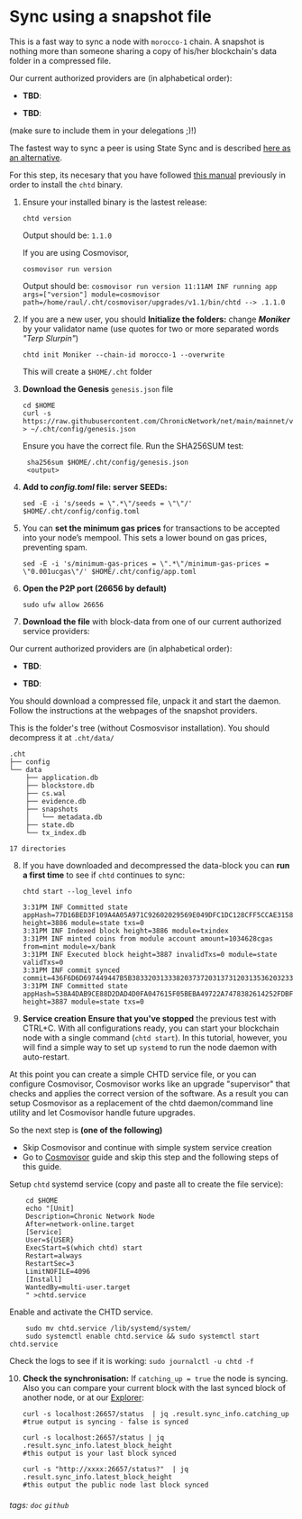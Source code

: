 # Sync using a snapshot file
This is a fast way to sync a node with `morocco-1` chain.
A snapshot is nothing more than someone sharing a copy of his/her blockchain's data folder in a compressed file.

Our current authorized providers are (in alphabetical order): 

* **TBD**:

* **TBD**:


(make sure to include them in your delegations ;)!)

The fastest way to sync a peer is using State Sync and is described [here as an alternative]().


For this step, its necesary that you have followed [this manual]() previously in order to install the `chtd` binary.

1. Ensure your installed binary is the lastest release:
    ```
    chtd version
    ```
    Output should be: `1.1.0`

    If you are using Cosmovisor, 
     ```
    cosmovisor run version
    ```
    Output should be: 
        ```
        cosmovisor run version
        11:11AM INF running app args=["version"] module=cosmovisor path=/home/raul/.cht/cosmovisor/upgrades/v1.1/bin/chtd
        --> .1.1.0
        ```
2. If you are a new user, you should  **Initialize the folders:** change **_Moniker_** by your validator name (use quotes for two or more separated words *"Terp Slurpin"*)
    ```
    chtd init Moniker --chain-id morocco-1 --overwrite
    ```
    This will create a `$HOME/.cht` folder
3. **Download the Genesis** `genesis.json` file
    ```
    cd $HOME
    curl -s https://raw.githubusercontent.com/ChronicNetwork/net/main/mainnet/v1.1/genesis.json > ~/.cht/config/genesis.json
    ```
   Ensure you have the correct file. Run the SHA256SUM test:
    ```
     sha256sum $HOME/.cht/config/genesis.json
     <output> 
    ```
4. **Add to _config.toml_ file: server SEEDs:**

    ```
    sed -E -i 's/seeds = \".*\"/seeds = \"\"/' $HOME/.cht/config/config.toml
    ```
5. You can **set the minimum gas prices** for transactions to be accepted into your node’s mempool. This sets a lower bound on gas prices, preventing spam.
    ``` 
    sed -E -i 's/minimum-gas-prices = \".*\"/minimum-gas-prices = \"0.001ucgas\"/' $HOME/.cht/config/app.toml
    ```

6. **Open the P2P port (26656 by default)**
    ```
    sudo ufw allow 26656
    ```
7. **Download the file** with block-data from one of our current authorized service providers:

Our current authorized providers are (in alphabetical order): 

* **TBD**:

* **TBD**:



You should download a compressed file, unpack it and start the daemon.
Follow the instructions at the webpages of the snapshot providers.

This is the folder's tree (without Cosmosvisor installation). You should decompress it at `.cht/data/` 
```
.cht
├── config
└── data
    ├── application.db
    ├── blockstore.db
    ├── cs.wal
    ├── evidence.db
    ├── snapshots
    │   └── metadata.db
    ├── state.db
    └── tx_index.db

17 directories
```


8. If you have downloaded and decompressed the data-block you can **run a first time** to see if `chtd` continues to sync:

    `chtd start --log_level info`
    ```
    3:31PM INF Committed state appHash=77D16BED3F109A4A05A971C92602029569E049DFC1DC128CFF5CCAE3158F4B1B height=3886 module=state txs=0
    3:31PM INF Indexed block height=3886 module=txindex
    3:31PM INF minted coins from module account amount=1034628cgas from=mint module=x/bank
    3:31PM INF Executed block height=3887 invalidTxs=0 module=state validTxs=0
    3:31PM INF commit synced commit=436F6D6D697449447B5B38332031333820373720313731203135362032333220313431203435203137332037372031352031363020373120393720393520352031393020313836203733203131342034322031313620313230203536203338203230203337203437203231392032353220343920385D3A4632467D
    3:31PM INF Committed state appHash=538A4DAB9CE88D2DAD4D0FA047615F05BEBA49722A7478382614252FDBFC3108 height=3887 module=state txs=0
    ```

9. **Service creation**
**Ensure that you've stopped** the previous test with CTRL+C.
With all configurations ready, you can start your blockchain node with a single command (`chtd start`). In this tutorial, however, you will find a simple way to set up `systemd` to run the node daemon with auto-restart.

At this point you can create a simple CHTD service file, or you can configure Cosmovisor, Cosmovisor works like an upgrade "supervisor" that checks and applies the correct version of the software. As a result you can setup Cosmovisor as a replacement of the chtd daemon/command line utility and let Cosmovisor handle future upgrades.

So the next step is **(one of the following)**
* Skip Cosmovisor and continue with simple system service creation
* Go to [Cosmovisor]() guide and skip this step and the following steps of this guide.


Setup `chtd` systemd service (copy and paste all to create the file service):
```
    cd $HOME
    echo "[Unit]
    Description=Chronic Network Node
    After=network-online.target
    [Service]
    User=${USER}
    ExecStart=$(which chtd) start
    Restart=always
    RestartSec=3
    LimitNOFILE=4096
    [Install]
    WantedBy=multi-user.target
    " >chtd.service
```
    
Enable and activate the CHTD service.

```
    sudo mv chtd.service /lib/systemd/system/
    sudo systemctl enable chtd.service && sudo systemctl start chtd.service
```
Check the logs to see if it is working:
    ```
    sudo journalctl -u chtd -f
    ``` 
    
10. **Check the synchronisation:** If `catching_up = true` the node is syncing. Also you can compare your current block with the last synced block of another node, or at our [Explorer](https://www.skynetexplorers.com/chronic-token): 
    ```
    curl -s localhost:26657/status  | jq .result.sync_info.catching_up
    #true output is syncing - false is synced

    curl -s localhost:26657/status | jq .result.sync_info.latest_block_height
    #this output is your last block synced

    curl -s "http://xxxx:26657/status?"  | jq .result.sync_info.latest_block_height
    #this output the public node last block synced
    ```


###### tags: `doc` `github`